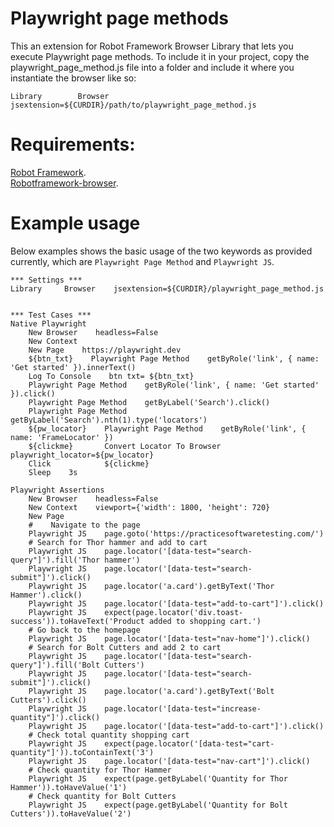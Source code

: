 # Playwright page methods
This an extension for Robot Framework Browser Library that lets you execute Playwright page methods.
To include it in your project, copy the playwright_page_method.js file into a folder and include it where you instantiate the browser like so:
```
Library        Browser    jsextension=${CURDIR}/path/to/playwright_page_method.js
```

# Requirements:
[Robot Framework](https://github.com/robotframework/robotframework#installation).<br>
[Robotframework-browser](https://github.com/MarketSquare/robotframework-browser?tab=readme-ov-file#installation-instructions).<br>

# Example usage
Below examples shows the basic usage of the two keywords as provided currently, which are `Playwright Page Method` and `Playwright JS`.

```
*** Settings ***
Library     Browser    jsextension=${CURDIR}/playwright_page_method.js


*** Test Cases ***
Native Playwright
    New Browser    headless=False
    New Context
    New Page    https://playwright.dev
    ${btn_txt}    Playwright Page Method    getByRole('link', { name: 'Get started' }).innerText()
    Log To Console    btn txt= ${btn_txt}
    Playwright Page Method    getByRole('link', { name: 'Get started' }).click()
    Playwright Page Method    getByLabel('Search').click()
    Playwright Page Method    getByLabel('Search').nth(1).type('locators')
    ${pw_locator}    Playwright Page Method    getByRole('link', { name: 'FrameLocator' })
    ${clickme}       Convert Locator To Browser    playwright_locator=${pw_locator}
    Click            ${clickme}
    Sleep    3s

Playwright Assertions
    New Browser    headless=False
    New Context    viewport={'width': 1800, 'height': 720}
    New Page
    #    Navigate to the page
    Playwright JS    page.goto('https://practicesoftwaretesting.com/')
    # Search for Thor hammer and add to cart
    Playwright JS    page.locator('[data-test="search-query"]').fill('Thor hammer')
    Playwright JS    page.locator('[data-test="search-submit"]').click()
    Playwright JS    page.locator('a.card').getByText('Thor Hammer').click()
    Playwright JS    page.locator('[data-test="add-to-cart"]').click()
    Playwright JS    expect(page.locator('div.toast-success')).toHaveText('Product added to shopping cart.')
    # Go back to the homepage
    Playwright JS    page.locator('[data-test="nav-home"]').click()
    # Search for Bolt Cutters and add 2 to cart
    Playwright JS    page.locator('[data-test="search-query"]').fill('Bolt Cutters')
    Playwright JS    page.locator('[data-test="search-submit"]').click()
    Playwright JS    page.locator('a.card').getByText('Bolt Cutters').click()
    Playwright JS    page.locator('[data-test="increase-quantity"]').click()
    Playwright JS    page.locator('[data-test="add-to-cart"]').click()
    # Check total quantity shopping cart
    Playwright JS    expect(page.locator('[data-test="cart-quantity"]')).toContainText('3')
    Playwright JS    page.locator('[data-test="nav-cart"]').click()
    # Check quantity for Thor Hammer
    Playwright JS    expect(page.getByLabel('Quantity for Thor Hammer')).toHaveValue('1')
    # Check quantity for Bolt Cutters
    Playwright JS    expect(page.getByLabel('Quantity for Bolt Cutters')).toHaveValue('2')


```
